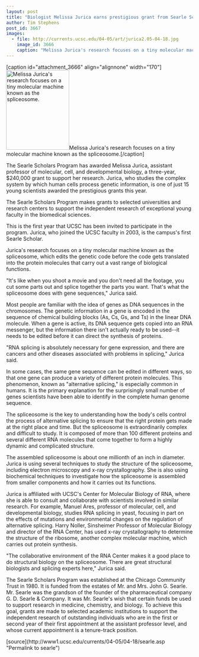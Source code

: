 ```yaml
---
layout: post
title: "Biologist Melissa Jurica earns prestigious grant from Searle Scholars Program"
author: Tim Stephens
post_id: 3667
images:
  - file: http://currents.ucsc.edu/04-05/art/jurica2.05-04-18.jpg
    image_id: 3666
    caption: "Melissa Jurica's research focuses on a tiny molecular machine known as the spliceosome."
---
```


[caption id="attachment_3666" align="alignnone" width="170"]<a href="http://localhost/mysite/wp-content/uploads/2005/04/jurica2.05-04-18.jpg"><img class="size-full wp-image-3666" src="http://localhost/mysite/wp-content/uploads/2005/04/jurica2.05-04-18.jpg" alt="Melissa Jurica's research focuses on a tiny molecular machine known as the spliceosome." width="170" height="215" /></a>Melissa Jurica's research focuses on a tiny molecular machine known as the spliceosome.[/caption]
<a name="content" id="content"></a>
<p>
  The Searle Scholars Program has awarded Melissa Jurica, assistant professor of molecular, cell, and developmental biology, a three-year, $240,000 grant to support her research. Jurica, who studies the complex system by which human cells process genetic information, is one of just 15 young scientists awarded the prestigious grants this year.
</p>
<p>
  The Searle Scholars Program makes grants to selected universities and research centers to support the independent research of exceptional young faculty in the biomedical sciences.
</p>
<p>
  This is the first year that UCSC has been invited to participate in the program. Jurica, who joined the UCSC faculty in 2003, is the campus's first Searle Scholar.<br>
</p>
<p>
  Jurica's research focuses on a tiny molecular machine known as the spliceosome, which edits the genetic code before the code gets translated into the protein molecules that carry out a vast range of biological functions.<br>
</p>
<p>
  "It's like when you shoot a movie and you don't need all the footage, you cut some parts out and splice together the parts you want. That's what the spliceosome does with gene sequences," Jurica said.<br>
</p>
<p>
  Most people are familiar with the idea of genes as DNA sequences in the chromosomes. The genetic information in a gene is encoded in the sequence of chemical building blocks (As, Cs, Gs, and Ts) in the linear DNA molecule. When a gene is active, its DNA sequence gets copied into an RNA messenger, but the information there isn't actually ready to be used--it needs to be edited before it can direct the synthesis of proteins.<br>
</p>
<p>
  "RNA splicing is absolutely necessary for gene expression, and there are cancers and other diseases associated with problems in splicing," Jurica said.<br>
</p>
<p>
  In some cases, the same gene sequence can be edited in different ways, so that one gene can produce a variety of different protein molecules. This phenomenon, known as "alternative splicing," is especially common in humans. It is the primary explanation for the surprisingly small number of genes scientists have been able to identify in the complete human genome sequence.<br>
</p>
<p>
  The spliceosome is the key to understanding how the body's cells control the process of alternative splicing to ensure that the right protein gets made at the right place and time. But the spliceosome is extraordinarily complex and difficult to study. It is composed of more than 100 different proteins and several different RNA molecules that come together to form a highly dynamic and complicated structure.<br>
</p>
<p>
  The assembled spliceosome is about one millionth of an inch in diameter. Jurica is using several techniques to study the structure of the spliceosome, including electron microscopy and x-ray crystallography. She is also using biochemical techniques to investigate how the spliceosome is assembled from smaller components and how it carries out its functions.<br>
</p>
<p>
  Jurica is affiliated with UCSC's Center for Molecular Biology of RNA, where she is able to consult and collaborate with scientists involved in similar research. For example, Manuel Ares, professor of molecular, cell, and developmental biology, studies RNA splicing in yeast, focusing in part on the effects of mutations and environmental changes on the regulation of alternative splicing. Harry Noller, Sinsheimer Professor of Molecular Biology and director of the RNA Center, has used x-ray crystallography to determine the structure of the ribosome, another complex molecular machine, which carries out protein synthesis.<br>
</p>
<p>
  "The collaborative environment of the RNA Center makes it a good place to do structural biology on the spliceosome. There are great structural biologists and splicing experts here," Jurica said.<br>
</p>
<p>
  The Searle Scholars Program was established at the Chicago Community Trust in 1980. It is funded from the estates of Mr. and Mrs. John G. Searle. Mr. Searle was the grandson of the founder of the pharmaceutical company G. D. Searle &amp; Company. It was Mr. Searle's wish that certain funds be used to support research in medicine, chemistry, and biology. To achieve this goal, grants are made to selected academic institutions to support the independent research of outstanding individuals who are in the first or second year of their first appointment at the assistant professor level, and whose current appointment is a tenure-track position.<br>
</p>
[source](http://www1.ucsc.edu/currents/04-05/04-18/searle.asp "Permalink to searle")
